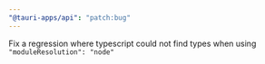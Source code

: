 ```yaml
---
"@tauri-apps/api": "patch:bug"
---
```


Fix a regression where typescript could not find types when using `"moduleResolution": "node"` 
